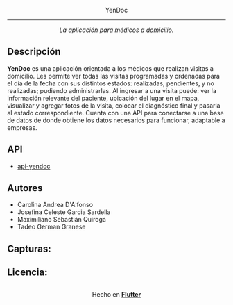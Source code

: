 <p align="center">
  YenDoc
</p>

---

<p align="center">
<i>La aplicación para médicos a domicilio.</i>  
</p>

## Descripción

**YenDoc** es una aplicación orientada a los médicos que realizan visitas a domicilio. Les permite ver todas las visitas programadas y ordenadas para el día de la fecha con sus distintos estados: realizadas, pendientes, y no realizadas; pudiendo administrarlas.
Al ingresar a una visita puede: ver la información relevante del paciente, ubicación del lugar en el mapa, visualizar y agregar fotos de la visita, colocar el diagnóstico final y pasarla al estado correspondiente.
Cuenta con una API para conectarse a una base de datos de donde obtiene los datos necesarios para funcionar, adaptable a empresas.

## API

- [api-yendoc](https://github.com/carolinadalfonso/YenDoc)

## Autores

- Carolina Andrea D'Alfonso</br>
- Josefina Celeste Garcia Sardella</br>
- Maximiliano Sebastián Quiroga</br>
- Tadeo German Granese

## Capturas:

## Licencia:

##

<p align="center">
  Hecho en <b><a href="https://flutter.dev/">Flutter</a></b>
</p>
